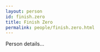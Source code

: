 ```yaml
---
layout: person
id: finish.zero
title: Finish Zero
permalink: people/finish.zero.html
---
```


Person details...